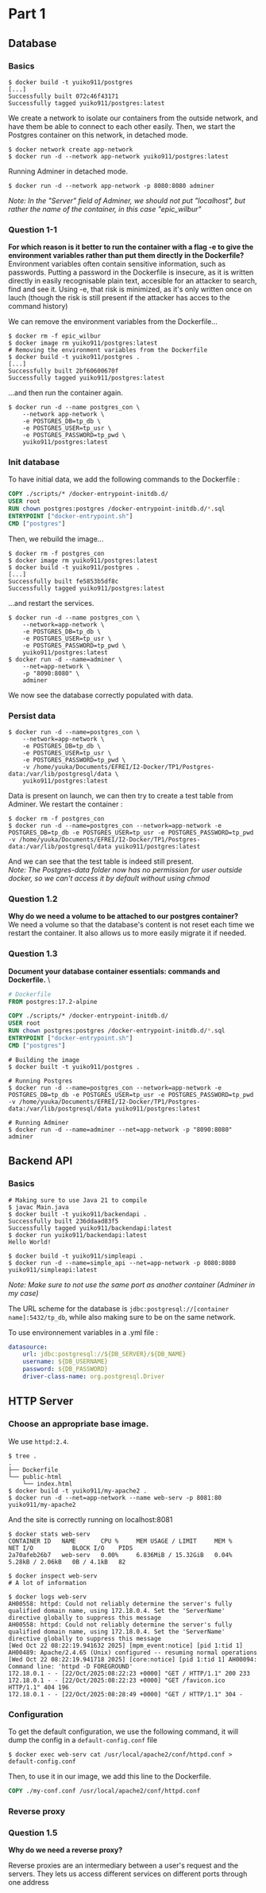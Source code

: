 # Part 1
## Database
### Basics
```
$ docker build -t yuiko911/postgres
[...]
Successfully built 072c46f43171
Successfully tagged yuiko911/postgres:latest
```

We create a network to isolate our containers from the outside network, and have them be able to connect to each other easily. Then, we start the Postgres container on this network, in detached mode.
```
$ docker network create app-network 
$ docker run -d --network app-network yuiko911/postgres:latest 
```

Running Adminer in detached mode.
```
$ docker run -d --network app-network -p 8080:8080 adminer 
```
*Note: In the "Server" field of Adminer, we should not put "localhost", but rather the name of the container, in this case "epic_wilbur"*

### Question 1-1
**For which reason is it better to run the container with a flag -e to give the environment variables rather than put them directly in the Dockerfile?** \
Environment variables often contain sensitive information, such as passwords. Putting a password in the Dockerfile is insecure, as it is written directly in easily recognisable plain text, accesible for an attacker to search, find and see it. Using -e, that risk is minimized, as it's only written once on lauch (though the risk is still present if the attacker has acces to the command history) 

We can remove the environment variables from the Dockerfile...
```
$ docker rm -f epic_wilbur
$ docker image rm yuiko911/postgres:latest
# Removing the environment variables from the Dockerfile
$ docker build -t yuiko911/postgres .
[...]
Successfully built 2bf60600670f
Successfully tagged yuiko911/postgres:latest
```
...and then run the container again.
```
$ docker run -d --name postgres_con \
	--network app-network \
	-e POSTGRES_DB=tp_db \
	-e POSTGRES_USER=tp_usr \
    -e POSTGRES_PASSWORD=tp_pwd \
 	yuiko911/postgres:latest 
```

### Init database
To have initial data, we add the following commands to the Dockerfile :
```dockerfile
COPY ./scripts/* /docker-entrypoint-initdb.d/
USER root
RUN chown postgres:postgres /docker-entrypoint-initdb.d/*.sql
ENTRYPOINT ["docker-entrypoint.sh"]
CMD ["postgres"]
```

Then, we rebuild the image...
```
$ docker rm -f postgres_con
$ docker image rm yuiko911/postgres:latest
$ docker build -t yuiko911/postgres .
[...]
Successfully built fe5853b5df8c
Successfully tagged yuiko911/postgres:latest
```

...and restart the services.
```
$ docker run -d --name postgres_con \         
	--network=app-network \
	-e POSTGRES_DB=tp_db \
	-e POSTGRES_USER=tp_usr \
    -e POSTGRES_PASSWORD=tp_pwd \
	yuiko911/postgres:latest
$ docker run -d --name=adminer \
    --net=app-network \
    -p "8090:8080" \
    adminer
```
We now see the database correctly populated with data.

### Persist data
```
$ docker run -d --name=postgres_con \         
	--network=app-network \
	-e POSTGRES_DB=tp_db \
	-e POSTGRES_USER=tp_usr \
    -e POSTGRES_PASSWORD=tp_pwd \
	-v /home/yuuka/Documents/EFREI/I2-Docker/TP1/Postgres-data:/var/lib/postgresql/data \
	yuiko911/postgres:latest
```

Data is present on launch, we can then try to create a test table from Adminer.
We restart the container :
```
$ docker rm -f postgres_con
$ docker run -d --name=postgres_con --network=app-network -e POSTGRES_DB=tp_db -e POSTGRES_USER=tp_usr -e POSTGRES_PASSWORD=tp_pwd -v /home/yuuka/Documents/EFREI/I2-Docker/TP1/Postgres-data:/var/lib/postgresql/data yuiko911/postgres:latest
```
And we can see that the test table is indeed still present. \
*Note: The Postgres-data folder now has no permission for user outside docker, so we can't access it by default without using chmod*

### Question 1.2
**Why do we need a volume to be attached to our postgres container?** \
We need a volume so that the database's content is not reset each time we restart the container. It also allows us to more easily migrate it if needed. 

### Question 1.3
**Document your database container essentials: commands and Dockerfile.** \

```dockerfile
# Dockerfile
FROM postgres:17.2-alpine

COPY ./scripts/* /docker-entrypoint-initdb.d/
USER root
RUN chown postgres:postgres /docker-entrypoint-initdb.d/*.sql
ENTRYPOINT ["docker-entrypoint.sh"]
CMD ["postgres"]
``` 
```
# Building the image
$ docker built -t yuiko911/postgres .

# Running Postgres
$ docker run -d --name=postgres_con --network=app-network -e POSTGRES_DB=tp_db -e POSTGRES_USER=tp_usr -e POSTGRES_PASSWORD=tp_pwd -v /home/yuuka/Documents/EFREI/I2-Docker/TP1/Postgres-data:/var/lib/postgresql/data yuiko911/postgres:latest

# Running Adminer
$ docker run -d --name=adminer --net=app-network -p "8090:8080" adminer
```

## Backend API
### Basics
```
# Making sure to use Java 21 to compile
$ javac Main.java
$ docker built -t yuiko911/backendapi .
Successfully built 236ddaad83f5
Successfully tagged yuiko911/backendapi:latest
$ docker run yuiko911/backendapi:latest  
Hello World!
```

```
$ docker build -t yuiko911/simpleapi .
$ docker run -d --name=simple_api --net=app-network -p 8080:8080 yuiko911/simpleapi:latest
```
*Note: Make sure to not use the same port as another container (Adminer in my case)*

The URL scheme for the database is `jdbc:postgresql://[container name]:5432/tp_db`, while also making sure to be on the same network.

To use environnement variables in a .yml file : 
```yml
datasource:
    url: jdbc:postgresql://${DB_SERVER}/${DB_NAME}
    username: ${DB_USERNAME}
    password: ${DB_PASSWORD}
    driver-class-name: org.postgresql.Driver
```

## HTTP Server
### Choose an appropriate base image.
We use `httpd:2.4`.
```
$ tree .
.
├── Dockerfile
└── public-html
    └── index.html
$ docker build -t yuiko911/my-apache2 .
$ docker run -d --net=app-network --name web-serv -p 8081:80 yuiko911/my-apache2
```

And the site is correctly running on localhost:8081

```
$ docker stats web-serv
CONTAINER ID   NAME       CPU %     MEM USAGE / LIMIT     MEM %     NET I/O           BLOCK I/O    PIDS 
2a70afeb26b7   web-serv   0.00%     6.836MiB / 15.32GiB   0.04%     5.28kB / 2.06kB   0B / 4.1kB   82 
```
```
$ docker inspect web-serv
# A lot of information
```
```
$ docker logs web-serv
AH00558: httpd: Could not reliably determine the server's fully qualified domain name, using 172.18.0.4. Set the 'ServerName' directive globally to suppress this message
AH00558: httpd: Could not reliably determine the server's fully qualified domain name, using 172.18.0.4. Set the 'ServerName' directive globally to suppress this message
[Wed Oct 22 08:22:19.941632 2025] [mpm_event:notice] [pid 1:tid 1] AH00489: Apache/2.4.65 (Unix) configured -- resuming normal operations
[Wed Oct 22 08:22:19.941718 2025] [core:notice] [pid 1:tid 1] AH00094: Command line: 'httpd -D FOREGROUND'
172.18.0.1 - - [22/Oct/2025:08:22:23 +0000] "GET / HTTP/1.1" 200 233
172.18.0.1 - - [22/Oct/2025:08:22:23 +0000] "GET /favicon.ico HTTP/1.1" 404 196
172.18.0.1 - - [22/Oct/2025:08:28:49 +0000] "GET / HTTP/1.1" 304 -
```

### Configuration
To get the default configuration, we use the following command, it will dump the config in a `default-config.conf` file 
```
$ docker exec web-serv cat /usr/local/apache2/conf/httpd.conf > default-config.conf
```
Then, to use it in our image, we add this line to the Dockerfile.
```dockerfile
COPY ./my-conf.conf /usr/local/apache2/conf/httpd.conf
```

### Reverse proxy

### Question 1.5
**Why do we need a reverse proxy?**

Reverse proxies are an intermediary between a user's request and the servers. They lets us access different services on different ports through one address 